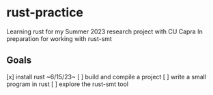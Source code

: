 # rust-practice
Learning rust for my Summer 2023 research project with CU Capra
In preparation for working with rust-smt 

## Goals
[x] install rust ~6/15/23~
[ ] build and compile a project
[ ] write a small program in rust 
[ ] explore the rust-smt tool 

